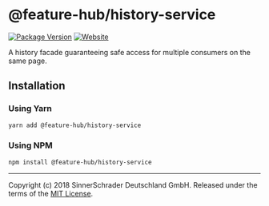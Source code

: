 # @feature-hub/history-service

[![Package Version][package-badge]][package-npm]
[![Website][website-badge]][website]

A history facade guaranteeing safe access for multiple consumers on the same
page.

## Installation

### Using Yarn

```sh
yarn add @feature-hub/history-service
```

### Using NPM

```sh
npm install @feature-hub/history-service
```

---

Copyright (c) 2018 SinnerSchrader Deutschland GmbH. Released under the terms of
the [MIT License][license].

[license]: https://github.com/sinnerschrader/feature-hub/blob/master/LICENSE
[package-badge]: https://img.shields.io/npm/v/@feature-hub/history-service.svg
[package-npm]: https://www.npmjs.com/package/@feature-hub/history-service
[website]: https://feature-hub.netlify.com/
[website-badge]:
  https://img.shields.io/badge/website-Feature%20Hub-%234502da.svg
